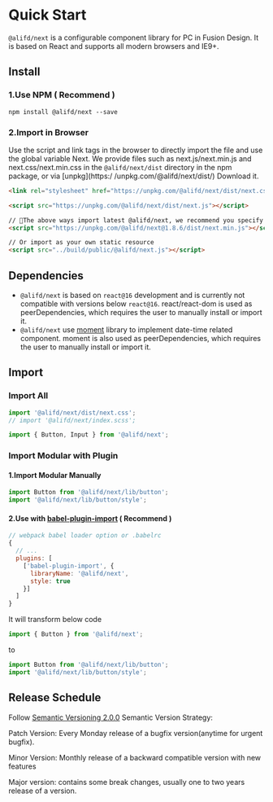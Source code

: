 # Quick Start

`@alifd/next` is a configurable component library for PC in Fusion Design. It is based on React and supports all modern browsers and IE9+.

## Install

### 1.Use NPM ( Recommend )

```
npm install @alifd/next --save
```

### 2.Import in Browser

Use the script and link tags in the browser to directly import the file and use the global variable Next. We provide files such as next.js/next.min.js and next.css/next.min.css in the `@alifd/next/dist` directory in the npm package, or via [unpkg](https:/ /unpkg.com/@alifd/next/dist/) Download it.

``` html
<link rel="stylesheet" href="https://unpkg.com/@alifd/next/dist/next.css">

<script src="https://unpkg.com/@alifd/next/dist/next.js"></script>

// The above ways import latest @alifd/next, we recommend you specify version.
<script src="https://unpkg.com/@alifd/next@1.8.6/dist/next.min.js"></script>

// Or import as your own static resource
<script src="../build/public/@alifd/next.js"></script>
```

## Dependencies

* `@alifd/next` is based on `react@16` development and is currently not compatible with versions below `react@16`. react/react-dom is used as peerDependencies, which requires the user to manually install or import it.
* `@alifd/next` use [moment](https://github.com/moment/moment) library to implement date-time related component. moment is also used as peerDependencies, which requires the user to manually install or import it.

## Import

### Import All


``` js
import '@alifd/next/dist/next.css';
// import '@alifd/next/index.scss';

import { Button, Input } from '@alifd/next';
```

### Import Modular with Plugin


#### 1.Import Modular Manually

``` js
import Button from '@alifd/next/lib/button';
import '@alifd/next/lib/button/style';
```

#### 2.Use with [babel-plugin-import](https://github.com/ant-design/babel-plugin-import) ( Recommend )

``` js
// webpack babel loader option or .babelrc
{
  // ...
  plugins: [
    ['babel-plugin-import', {
      libraryName: '@alifd/next',
      style: true
    }]
  ]
}
```

It will transform below code

``` js
import { Button } from '@alifd/next';
```

to

``` js
import Button from '@alifd/next/lib/button';
import '@alifd/next/lib/button/style';
```


## Release Schedule

Follow [Semantic Versioning 2.0.0](https://semver.org/) Semantic Version Strategy:

Patch Version: Every Monday release of a bugfix version(anytime for urgent bugfix).

Minor Version: Monthly release of a backward compatible version with new features

Major version: contains some break changes, usually one to two years release of a version.
